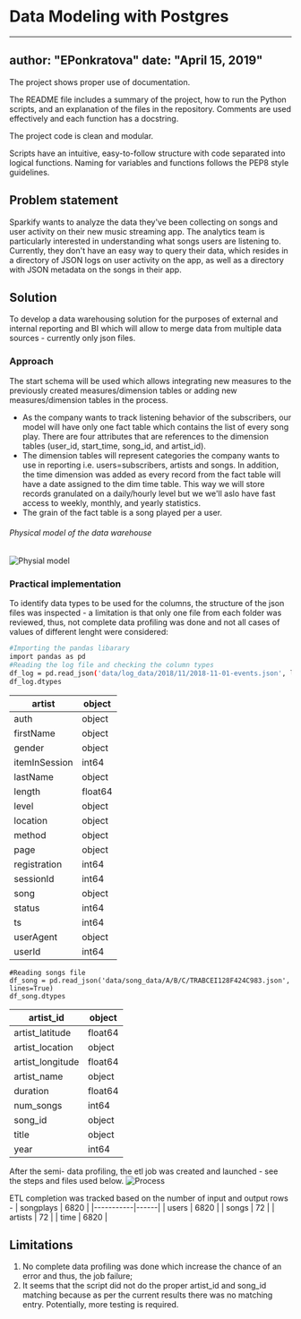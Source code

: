 # Data Modeling with Postgres
---
author: "EPonkratova"
date: "April 15, 2019"
---
The project shows proper use of documentation.

The README file includes a summary of the project, how to run the Python scripts, and an explanation of the files in the repository. Comments are used effectively and each function has a docstring.

The project code is clean and modular.

Scripts have an intuitive, easy-to-follow structure with code separated into logical functions. Naming for variables and functions follows the PEP8 style guidelines.


## Problem statement
Sparkify wants to analyze the data they've been collecting on songs and user activity on their new music streaming app. The analytics team is particularly interested in understanding what songs users are listening to. Currently, they don't have an easy way to query their data, which resides in a directory of JSON logs on user activity on the app, as well as a directory with JSON metadata on the songs in their app.

## Solution
To develop a data warehousing solution for the purposes of external and internal reporting and BI which will allow to merge data from multiple data sources - currently only json files.

### Approach
The start schema will be used which allows integrating new measures to the previously created measures/dimension tables or adding new measures/dimension tables in the process. 
  - As the company wants to track listening behavior of the subscribers, our model will have only one fact table which contains the list of every song play. There are four attributes that are references to the dimension tables (user_id, start_time, song_id, and artist_id).
  -  The dimension tables will represent categories the company wants to use in reporting i.e. users=subscribers, artists and songs. In addition, the time dimension was added as every record from the fact table will have a date assigned to the dim time table. This way we will store records granulated on a daily/hourly level but we we'll aslo have fast access to weekly, monthly, and yearly statistics.
  - The grain of the fact table is a song played per a user.
###### Physical model of the data warehouse 
![Physial model](https://drive.google.com/file/d/1gS2NMaGG9cDRRERjtDZIyoobeJ-T4aj9/view?usp=sharing)

### Practical implementation
To identify data types to be used for the columns, the structure of the json files was inspected - a limitation is that only one file from each folder was reviewed, thus, not complete data profiling was done and not all cases of values of different lenght were considered:
```sh
#Importing the pandas libarary
import pandas as pd
#Reading the log file and checking the column types
df_log = pd.read_json('data/log_data/2018/11/2018-11-01-events.json', lines=True)
df_log.dtypes
```
| artist        | object  |
|---------------|---------|
| auth          | object  |
| firstName     | object  |
| gender        | object  |
| itemInSession | int64   |
| lastName      | object  |
| length        | float64 |
| level         | object  |
| location      | object  |
| method        | object  |
| page          | object  |
| registration  | int64   |
| sessionId     | int64   |
| song          | object  |
| status        | int64   |
| ts            | int64   |
| userAgent     | object  |
| userId        | int64   |

```
#Reading songs file
df_song = pd.read_json('data/song_data/A/B/C/TRABCEI128F424C983.json', lines=True)
df_song.dtypes
```
| artist_id        | object  |
|------------------|---------|
| artist_latitude  | float64 |
| artist_location  | object  |
| artist_longitude | float64 |
| artist_name      | object  |
| duration         | float64 |
| num_songs        | int64   |
| song_id          | object  |
| title            | object  |
| year             | int64   |

After the semi- data profiling, the etl job was created and launched - see the steps and files used below.
![Process](https://drive.google.com/file/d/1FH0cg58z5tYTBS_KgRJFH11BOMmk89-d/view?usp=sharing)

ETL completion was tracked based on the number of input and output rows -
| songplays | 6820 |
|-----------|------|
| users     | 6820 |
| songs     | 72   |
| artists   | 72   |
| time      | 6820 |

## Limitations
1. No complete data profiling was done which increase the chance of an error and thus, the job failure;
3. It seems that the script did not do the proper artist_id and song_id matching because as per the current results there was no matching entry. Potentially, more testing is required.
